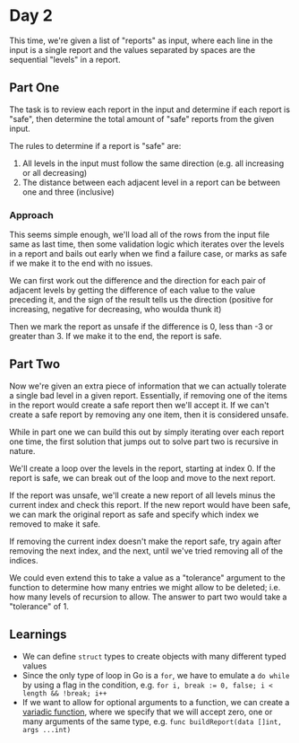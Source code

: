 # Day 2

This time, we're given a list of "reports" as input, where each line in the input is a single report and the values separated by spaces are the sequential "levels" in a report.

## Part One

The task is to review each report in the input and determine if each report is "safe", then determine the total amount of "safe" reports from the given input.

The rules to determine if a report is "safe" are:

1. All levels in the input must follow the same direction (e.g. all increasing or all decreasing)
2. The distance between each adjacent level in a report can be between one and three (inclusive)

### Approach

This seems simple enough, we'll load all of the rows from the input file same as last time, then some validation logic which iterates over the levels in a report and bails out early when we find a failure case, or marks as safe if we make it to the end with no issues.

We can first work out the difference and the direction for each pair of adjacent levels by getting the difference of each value to the value preceding it, and the sign of the result tells us the direction (positive for increasing, negative for decreasing, who woulda thunk it)

Then we mark the report as unsafe if the difference is 0, less than -3 or greater than 3. If we make it to the end, the report is safe.

## Part Two

Now we're given an extra piece of information that we can actually tolerate a single bad level in a given report. Essentially, if removing one of the items in the report would create a safe report then we'll accept it. If we can't create a safe report by removing any one item, then it is considered unsafe.

While in part one we can build this out by simply iterating over each report one time, the first solution that jumps out to solve part two is recursive in nature.

We'll create a loop over the levels in the report, starting at index 0. If the report is safe, we can break out of the loop and move to the next report.

If the report was unsafe, we'll create a new report of all levels minus the current index and check this report. If the new report would have been safe, we can mark the original report as safe and specify which index we removed to make it safe.

If removing the current index doesn't make the report safe, try again after removing the next index, and the next, until we've tried removing all of the indices.

We could even extend this to take a value as a "tolerance" argument to the function to determine how many entries we might allow to be deleted; i.e. how many levels of recursion to allow. The answer to part two would take a "tolerance" of 1.

## Learnings

- We can define `struct` types to create objects with many different typed values
- Since the only type of loop in Go is a `for`, we have to emulate a `do while` by using a flag in the condition, e.g. `for i, break := 0, false; i < length && !break; i++`
- If we want to allow for optional arguments to a function, we can create a [variadic function](https://go.dev/play/p/T6-_T7KOIg), where we specify that we will accept zero, one or many arguments of the same type, e.g. `func buildReport(data []int, args ...int)`
